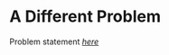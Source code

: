 A Different Problem
=============
Problem statement
_[here](https://open.kattis.com/problems/different)_